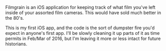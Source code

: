 Filmgrain is an iOS application for keeping track of what film you've left
inside of your assorted film cameras. This would have sold much better in the
80's.

This is my first iOS app, and the code is the sort of dumpster fire you'd
expect in anyone's first app. I'll be slowly cleaning it up parts of it as time permits in
Feb/Mar of 2016, but I'm leaving it more or less intact for future historians.
